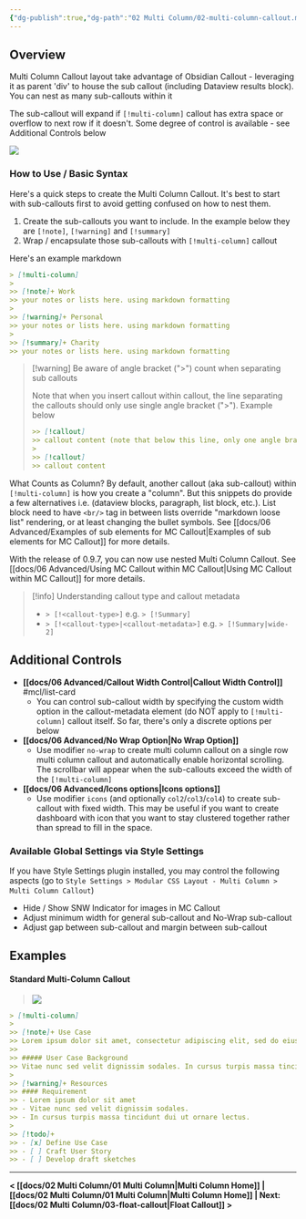 ```yaml
---
{"dg-publish":true,"dg-path":"02 Multi Column/02-multi-column-callout.md","permalink":"/02-multi-column/02-multi-column-callout/","title":"Multi Column Callout","noteIcon":""}
---
```



## Overview
Multi Column Callout layout take advantage of Obsidian Callout - leveraging it as parent 'div' to house the sub callout (including Dataview results block). You can nest as many sub-callouts within it

The sub-callout will expand if `[!multi-column]` callout has extra space or overflow to next row if it doesn't. Some degree of control is available - see Additional Controls below

![](https://raw.githubusercontent.com/efemkay/obsidian-modular-css-layout/main/docs/assets/hero-mc-callout.png)

### How to Use / Basic Syntax
Here's a quick steps to create the Multi Column Callout. It's best to start with sub-callouts first to avoid getting confused on how to nest them.
1. Create the sub-callouts you want to include. In the example below they are `[!note]`, `[!warning]` and `[!summary]`
2. Wrap / encapsulate those sub-callouts with `[!multi-column]` callout

Here's an example markdown
```md
> [!multi-column]
>
>> [!note]+ Work
>> your notes or lists here. using markdown formatting
>
>> [!warning]+ Personal
>> your notes or lists here. using markdown formatting
>
>> [!summary]+ Charity
>> your notes or lists here. using markdown formatting
```

> [!warning] Be aware of angle bracket (">") count when separating sub callouts
> 
> Note that when you insert callout within callout, the line separating the callouts should only use single angle bracket (">"). Example below
> 
> ```md
>>> [!callout]
>>> callout content (note that below this line, only one angle bracket)
>>
>>> [!callout]
>>> callout content
> ```

What Counts as Column? By default, another callout (aka sub-callout) within `[!multi-column]` is how you create a "column". But this snippets do provide a few alternatives i.e. (dataview blocks, paragraph, list block, etc.). List block need to have `<br/>` tag in between lists override "markdown loose list" rendering, or at least changing the bullet symbols. See [[docs/06 Advanced/Examples of sub elements for MC Callout\|Examples of sub elements for MC Callout]] for more details.

With the release of 0.9.7, you can now use nested Multi Column Callout. See [[docs/06 Advanced/Using MC Callout within MC Callout\|Using MC Callout within MC Callout]]  for more details.

> [!info] Understanding callout type and callout metadata
>
> - `> [!<callout-type>]` e.g. `> [!Summary]`
> - `> [!<callout-type>|<callout-metadata>]` e.g. `> [!Summary|wide-2]`


## Additional Controls

- **[[docs/06 Advanced/Callout Width Control\|Callout Width Control]]** #mcl/list-card 
	- You can control sub-callout width by specifying the custom width option in the callout-metadata element (do NOT apply to `[!multi-column]` callout itself. So far, there's only a discrete options per below
- **[[docs/06 Advanced/No Wrap Option\|No Wrap Option]]**
	- Use modifier `no-wrap` to create multi column callout on a single row multi column callout and automatically enable horizontal scrolling. The scrollbar will appear when the sub-callouts exceed the width of the `[!multi-column]`
- **[[docs/06 Advanced/Icons options\|Icons options]]**
	- Use modifier `icons` (and optionally `col2`/`col3`/`col4`) to create sub-callout with fixed width. This may be useful if you want to create dashboard with icon that you want to stay clustered together rather than spread to fill in the space.

### Available Global Settings via Style Settings
If you have Style Settings plugin installed, you may control the following aspects (go to `Style Settings > Modular CSS Layout - Multi Column > Multi Column Callout`)
- Hide / Show SNW Indicator for images in MC Callout
- Adjust minimum width for general sub-callout and No-Wrap sub-callout
- Adjust gap between sub-callout and margin between sub-callout


## Examples

#### Standard Multi-Column Callout

> ![](/img/user/docs/assets/mc-callout-standard.png)

```md
> [!multi-column]
>
>> [!note]+ Use Case
>> Lorem ipsum dolor sit amet, consectetur adipiscing elit, sed do eiusmod tempor incididunt ut labore et dolore magna aliqua.
>> 
>> ##### User Case Background
>> Vitae nunc sed velit dignissim sodales. In cursus turpis massa tincidunt dui ut ornare lectus.
>
>> [!warning]+ Resources
>> #### Requirement
>> - Lorem ipsum dolor sit amet
>> - Vitae nunc sed velit dignissim sodales.
>> - In cursus turpis massa tincidunt dui ut ornare lectus.
>
>> [!todo]+
>> - [x] Define Use Case
>> - [ ] Craft User Story
>> - [ ] Develop draft sketches
```

---

**< [[docs/02 Multi Column/01 Multi Column\|Multi Column Home]]  | [[docs/02 Multi Column/01 Multi Column\|Multi Column Home]]  | Next: [[docs/02 Multi Column/03-float-callout\|Float Callout]] >**